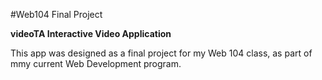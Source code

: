 #Web104 Final Project

**videoTA Interactive Video Application**

This app was designed as a final project for my Web 104 class, as part of mmy current Web Development program.  
  

